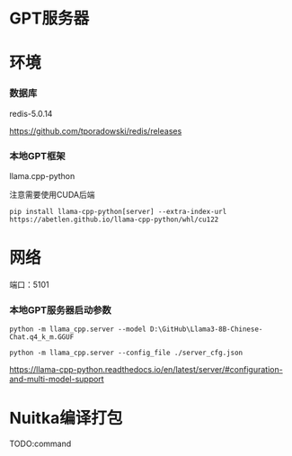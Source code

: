 # GPT服务器

# 环境

### 数据库

redis-5.0.14

https://github.com/tporadowski/redis/releases

### 本地GPT框架

llama.cpp-python

注意需要使用CUDA后端

```
pip install llama-cpp-python[server] --extra-index-url https://abetlen.github.io/llama-cpp-python/whl/cu122
```

# 网络

端口：5101

### 本地GPT服务器启动参数

```
python -m llama_cpp.server --model D:\GitHub\Llama3-8B-Chinese-Chat.q4_k_m.GGUF
```

```
python -m llama_cpp.server --config_file ./server_cfg.json
```

https://llama-cpp-python.readthedocs.io/en/latest/server/#configuration-and-multi-model-support

# Nuitka编译打包

TODO:command
